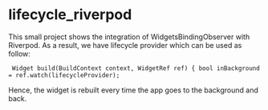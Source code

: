 # lifecycle_riverpod

This small project shows the integration of WidgetsBindingObserver with Riverpod. 
As a result, we have lifecycle provider which can be used as follow: 

` Widget build(BuildContext context, WidgetRef ref) {
    bool inBackground = ref.watch(lifecycleProvider);`

Hence, the widget is rebuilt every time the app goes to the background and back.   

